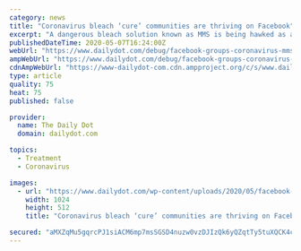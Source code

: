 ```yaml
---
category: news
title: "Coronavirus bleach ‘cure’ communities are thriving on Facebook"
excerpt: "A dangerous bleach solution known as MMS is being hawked as a coronavirus 'cure' in some Facebook groups, despite FDA warnings."
publishedDateTime: 2020-05-07T16:24:00Z
webUrl: "https://www.dailydot.com/debug/facebook-groups-coronavirus-mms/"
ampWebUrl: "https://www.dailydot.com/debug/facebook-groups-coronavirus-mms/?amp"
cdnAmpWebUrl: "https://www-dailydot-com.cdn.ampproject.org/c/s/www.dailydot.com/debug/facebook-groups-coronavirus-mms/?amp"
type: article
quality: 75
heat: 75
published: false

provider:
  name: The Daily Dot
  domain: dailydot.com

topics:
  - Treatment
  - Coronavirus

images:
  - url: "https://www.dailydot.com/wp-content/uploads/2020/05/facebook-bleach-1024x512.jpg"
    width: 1024
    height: 512
    title: "Coronavirus bleach ‘cure’ communities are thriving on Facebook"

secured: "aMXZqMu5gqrcPJ1siACM6mp7msSGSD4nuzw0vzDJIzQk6yQZqtTy5tuXQCK4cGe6glAE5dfIRSNylnF3NxpZBqKRTODvFFgiutN5xqBcpdjFBluO1g8ytHK1AdbVxdQb1R3YMhtAYaWS7FS3844cxaDP96sUkV6QPsOY9DhQ+m1xbPMvWU2ifpJp/GxLvJrJGxx9tbmm4KCWYwC5iykLLjrZoxR0roKvDIAY2EKg2+AtyVxMYs5znD1mVYkxbuvzI0QXJbiPrH5SmQV7K0kKZ0n+HVz1b0VsiRB6cKqqpm8TnxdYyne9JTyyeHBOtxEr;8Vr9Z6+W8/6V7AU2H150Cg=="
---
```


